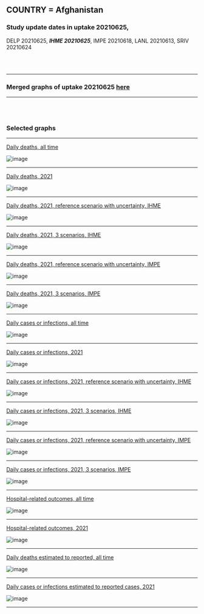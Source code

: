 ## COUNTRY = Afghanistan 

### Study update dates in uptake 20210625, 

DELP 20210625, **_IHME 20210625_**, IMPE 20210618, LANL 20210613, SRIV 20210624


<br/><br/>
****

### Merged graphs of uptake 20210625 [here](https://github.com/pourmalek/covir2/blob/main/20210625/graphs%20merged%2020210625.pdf)
    
<div dir="ltr">

****

<br/><br/>


### Selected graphs

****

[Daily deaths, all time](https://github.com/pourmalek/covir2/blob/main/ADAPTATIONS_EXAMPLES/Afghanistan_%2020210625/20210625/output/merge/graph%2011%20COVID-19%20daily%20deaths%2C%20Afghanistan%2C%20reference%20scenarios%2C%20all%20time.pdf)

![image](https://user-images.githubusercontent.com/30849720/123521724-4a399880-d66d-11eb-899c-703f9313763b.png)
  
****

[Daily deaths, 2021](https://github.com/pourmalek/covir2/blob/main/ADAPTATIONS_EXAMPLES/Afghanistan_%2020210625/20210625/output/merge/graph%2012%20COVID-19%20daily%20deaths%2C%20Afghanistan%2C%20reference%20scenarios.pdf)

![image](https://user-images.githubusercontent.com/30849720/123521753-7ce39100-d66d-11eb-9aaf-d127f7a82bda.png)

****

[Daily deaths, 2021, reference scenario with uncertainty, IHME](https://github.com/pourmalek/covir2/blob/main/ADAPTATIONS_EXAMPLES/Afghanistan_%2020210625/20210625/output/merge/graph%2014%20COVID-19%20daily%20deaths%2C%20Afghanistan%2C%20reference%20scenario%20with%20uncertainty%2C%20IHME.pdf)

![image](https://user-images.githubusercontent.com/30849720/123521816-e9f72680-d66d-11eb-9a58-8728733646bd.png)
  
****

[Daily deaths, 2021, 3 scenarios, IHME](https://github.com/pourmalek/covir2/blob/main/ADAPTATIONS_EXAMPLES/Afghanistan_%2020210625/20210625/output/merge/graph%2015%20COVID-19%20daily%20deaths%2C%20Afghanistan%2C%203%20scenarios%2C%20IHME.pdf)

![image](https://user-images.githubusercontent.com/30849720/123521866-304c8580-d66e-11eb-8f9f-e13d0c47d936.png)

****

[Daily deaths, 2021, reference scenario with uncertainty, IMPE](https://github.com/pourmalek/covir2/blob/main/ADAPTATIONS_EXAMPLES/Afghanistan_%2020210625/20210625/output/merge/graph%2016%20COVID-19%20daily%20deaths%2C%20Afghanistan%2C%20reference%20scenario%20with%20uncertainty%2C%20IMPE.pdf)

![image](https://user-images.githubusercontent.com/30849720/123521899-5a05ac80-d66e-11eb-87e4-0707a3f4f8ef.png)

****

[Daily deaths, 2021, 3 scenarios, IMPE](https://github.com/pourmalek/covir2/blob/main/ADAPTATIONS_EXAMPLES/Afghanistan_%2020210625/20210625/output/merge/graph%2017%20COVID-19%20daily%20deaths%2C%20Afghanistan%2C%203%20scenarios%2C%20IMPE.pdf)

![image](https://user-images.githubusercontent.com/30849720/123521924-93d6b300-d66e-11eb-8240-5e0c6e13817c.png)

****

[Daily cases or infections, all time](https://github.com/pourmalek/covir2/blob/main/ADAPTATIONS_EXAMPLES/Afghanistan_%2020210625/20210625/output/merge/graph%2021%20COVID-19%20daily%20cases%2C%20Afghanistan%2C%20reference%20scenarios%2C%20all%20time.pdf)

 ![image](https://user-images.githubusercontent.com/30849720/123521940-b5d03580-d66e-11eb-98b8-3a34653373d5.png)
 
****

[Daily cases or infections, 2021](https://github.com/pourmalek/covir2/blob/main/ADAPTATIONS_EXAMPLES/Afghanistan_%2020210625/20210625/output/merge/graph%2022%20COVID-19%20daily%20cases%2C%20Afghanistan%2C%20reference%20scenarios.pdf)

![image](https://user-images.githubusercontent.com/30849720/123521960-def0c600-d66e-11eb-866e-46a8601429cd.png)
  
****

[Daily cases or infections, 2021, reference scenario with uncertainty, IHME](https://github.com/pourmalek/covir2/blob/main/ADAPTATIONS_EXAMPLES/Afghanistan_%2020210625/20210625/output/merge/graph%2024%20COVID-19%20daily%20cases%2C%20Afghanistan%2C%20reference%20scenario%20with%20uncertainty%2C%20IHME.pdf)

![image](https://user-images.githubusercontent.com/30849720/123522001-2b3c0600-d66f-11eb-930c-b85874735ae4.png)

****

[Daily cases or infections, 2021, 3 scenarios, IHME](https://github.com/pourmalek/covir2/blob/main/ADAPTATIONS_EXAMPLES/Afghanistan_%2020210625/20210625/output/merge/graph%2025%20COVID-19%20daily%20cases%2C%20Afghanistan%2C%203%20scenarios%2C%20IHME.pdf)

![image](https://user-images.githubusercontent.com/30849720/123522126-41969180-d670-11eb-8002-fa8aba443cf5.png)

****

[Daily cases or infections, 2021, reference scenario with uncertainty, IMPE](https://github.com/pourmalek/covir2/blob/main/ADAPTATIONS_EXAMPLES/Afghanistan_%2020210625/20210625/output/merge/graph%2026%20COVID-19%20daily%20cases%2C%20Afghanistan%2C%20reference%20scenario%20with%20uncertainty%2C%20IMPE.pdf)

![image](https://user-images.githubusercontent.com/30849720/123522170-8a4e4a80-d670-11eb-9c5c-61b629b6d762.png)

****

[Daily cases or infections, 2021, 3 scenarios, IMPE](https://github.com/pourmalek/covir2/blob/main/ADAPTATIONS_EXAMPLES/Afghanistan_%2020210625/20210625/output/merge/graph%2027%20COVID-19%20daily%20cases%2C%20Afghanistan%2C%203%20scenarios%2C%20IMPE.pdf)

![image](https://user-images.githubusercontent.com/30849720/123522185-abaf3680-d670-11eb-91a0-3bc19e3eadb2.png)

****

[Hospital-related outcomes, all time](https://github.com/pourmalek/covir2/blob/main/ADAPTATIONS_EXAMPLES/Afghanistan_%2020210625/20210625/output/merge/graph%2071%20COVID-19%20hospital-related%20outcomes%2C%20all%20time.pdf)

![image](https://user-images.githubusercontent.com/30849720/123522211-cc778c00-d670-11eb-8115-f364a2e6fe3f.png)

****

[Hospital-related outcomes, 2021](https://github.com/pourmalek/covir2/blob/main/ADAPTATIONS_EXAMPLES/Afghanistan_%2020210625/20210625/output/merge/graph%2072%20COVID-19%20hospital-related%20outcomes%2C%20wo%20extremes%2C%202020-12-01%20on.pdf)

![image](https://user-images.githubusercontent.com/30849720/123522235-ee710e80-d670-11eb-8760-3c921d63751d.png)

****

[Daily deaths estimated to reported, all time](https://github.com/pourmalek/covir2/blob/main/ADAPTATIONS_EXAMPLES/Afghanistan_%2020210625/20210625/output/merge/graph%2091%20COVID-19%20daily%20deaths%20estimated%20to%20reported%2C%20Afghanistan%2C%20reference%20scenarios%2C%20all%20time.pdf)

![image](https://user-images.githubusercontent.com/30849720/123522257-18c2cc00-d671-11eb-8419-f9cac936a120.png)
  
****

[Daily cases or infections estimated to reported cases, 2021](https://github.com/pourmalek/covir2/blob/main/ADAPTATIONS_EXAMPLES/Afghanistan_%2020210625/20210625/output/merge/graph%2082%20COVID-19%20daily%20cases%20to%20deaths%2C%20Afghanistan%2C%20reference%20scenarios.pdf) 

![image](https://user-images.githubusercontent.com/30849720/123522287-46a81080-d671-11eb-8720-b8d4e963526b.png)
  
****

